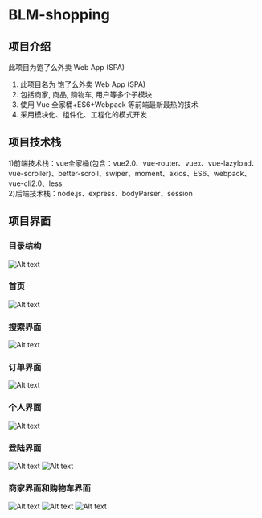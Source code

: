 # BLM-shopping
## 项目介绍
此项目为饱了么外卖 Web App (SPA) 
1) 此项目名为 饱了么外卖 Web App (SPA) 
2) 包括商家, 商品, 购物车, 用户等多个子模块 
3) 使用 Vue 全家桶+ES6+Webpack 等前端最新最热的技术 
4) 采用模块化、组件化、工程化的模式开发
## 项目技术栈
1)前端技术栈：vue全家桶(包含：vue2.0、vue-router、vuex、vue-lazyload、vue-scroller)、better-scroll、swiper、moment、axios、ES6、webpack、vue-cli2.0、less   
2)后端技术栈：node.js、express、bodyParser、session
## 项目界面
### 目录结构
![Alt text](https://github.com/big-speaker/BLM-shopping/blob/master/introduceImg/direction.png)
### 首页
![Alt text](https://github.com/big-speaker/BLM-shopping/blob/master/introduceImg/msite.png)
### 搜索界面
![Alt text](https://github.com/big-speaker/BLM-shopping/blob/master/introduceImg/search.png)
### 订单界面
![Alt text](https://github.com/big-speaker/BLM-shopping/blob/master/introduceImg/order.png)
### 个人界面
![Alt text](https://github.com/big-speaker/BLM-shopping/blob/master/introduceImg/profile.png)
### 登陆界面
![Alt text](https://github.com/big-speaker/BLM-shopping/blob/master/introduceImg/phoneLogin.png)
![Alt text](https://github.com/big-speaker/BLM-shopping/blob/master/introduceImg/passwordLogin.png)
### 商家界面和购物车界面
![Alt text](https://github.com/big-speaker/BLM-shopping/blob/master/introduceImg/shop.png)
![Alt text](https://github.com/big-speaker/BLM-shopping/blob/master/introduceImg/shoprating.png)
![Alt text](https://github.com/big-speaker/BLM-shopping/blob/master/introduceImg/shopinfo.png)
